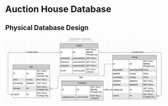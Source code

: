# Auction House Database
## Physical Database Design
![Physical Database Design](AuctionsPhysicalDesign.JPG)
